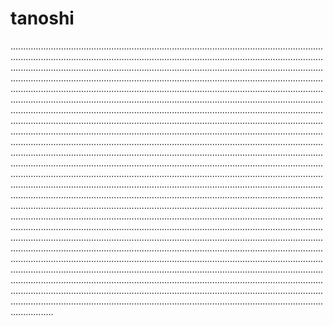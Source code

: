 # tanoshi
.............................................................................................................................................................................................................................................................................................................................................................................................................................................................................................................................................................................................................................................................................................................................................................................................................................................................................................................................................................................................................................................................................................................................................................................................................................................................................................................................................................................................................................................................................................................................................................................................................................................................................................................................................................................................................................................................................................................................................................................................................................................................................................................................................................................................................................................................................................................................................................................................................................................................................................................................................................................................................................................................................................................................................................................................................................................................................................................................................................................................................................................................................................................................................................................................................................................